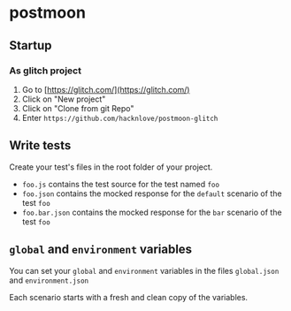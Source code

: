 # postmoon

## Startup

### As glitch project

1. Go to [https://glitch.com/](https://glitch.com/)
2. Click on "New project"
3. Click on "Clone from git Repo"
4. Enter `https://github.com/hacknlove/postmoon-glitch`

## Write tests

Create your test's files in the root folder of your project.

* `foo.js` contains the test source for the test named `foo`
* `foo.json` contains the mocked response for the `default` scenario of the test `foo`
* `foo.bar.json` contains the mocked response for the `bar` scenario of the test `foo`

## `global` and `environment` variables

You can set your `global` and `environment` variables in the files `global.json` and `environment.json`

Each scenario starts with a fresh and clean copy of the variables.
